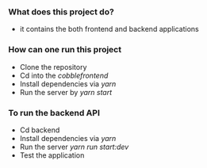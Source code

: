 ### What does this project do?

* it contains the both frontend and backend applications


### How can one run this project

* Clone the repository
* Cd into the *cobblefrontend*
* Install dependencies via *yarn*
* Run the server by *yarn start*


### To run the backend API
* Cd backend
* Install dependencies via *yarn*
* Run the server *yarn run start:dev*
* Test the application
